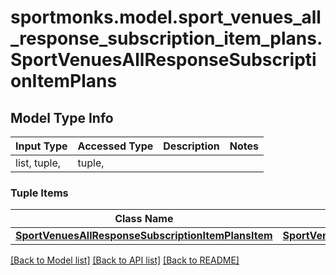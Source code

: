 # sportmonks.model.sport_venues_all_response_subscription_item_plans.SportVenuesAllResponseSubscriptionItemPlans

## Model Type Info
Input Type | Accessed Type | Description | Notes
------------ | ------------- | ------------- | -------------
list, tuple,  | tuple,  |  | 

### Tuple Items
Class Name | Input Type | Accessed Type | Description | Notes
------------- | ------------- | ------------- | ------------- | -------------
[**SportVenuesAllResponseSubscriptionItemPlansItem**](SportVenuesAllResponseSubscriptionItemPlansItem.md) | [**SportVenuesAllResponseSubscriptionItemPlansItem**](SportVenuesAllResponseSubscriptionItemPlansItem.md) | [**SportVenuesAllResponseSubscriptionItemPlansItem**](SportVenuesAllResponseSubscriptionItemPlansItem.md) |  | 

[[Back to Model list]](../../README.md#documentation-for-models) [[Back to API list]](../../README.md#documentation-for-api-endpoints) [[Back to README]](../../README.md)

